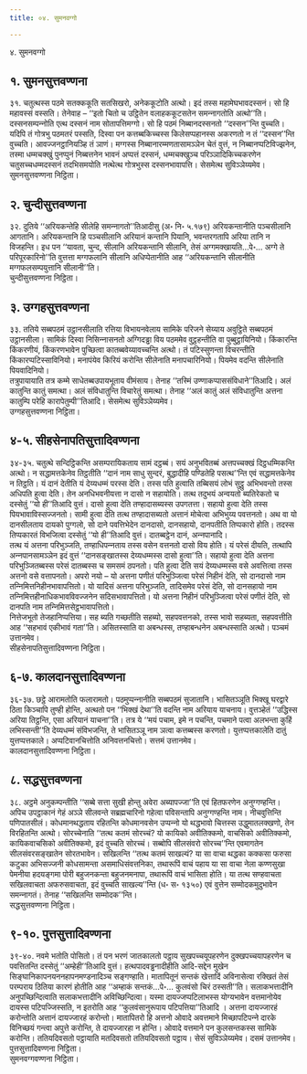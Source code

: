 ```yaml
---
title: ०४. सुमनवग्गो

---
```

४. सुमनवग्गो  


## १. सुमनसुत्तवण्णना

३१. चतुत्थस्स पठमे सतक्‍ककूति सतसिखरो, अनेककूटोति अत्थो। इदं तस्स महामेघभावदस्सनं। सो हि महावस्सं वस्सति। तेनेवाह – ‘‘इतो चितो च उट्ठितेन वलाहककूटसतेन समन्‍नागतोति अत्थो’’ति। दस्सनसम्पन्‍नोति एत्थ दस्सनं नाम सोतापत्तिमग्गो। सो हि पठमं निब्बानदस्सनतो ‘‘दस्सन’’न्ति वुच्‍चति। यदिपि तं गोत्रभु पठमतरं पस्सति, दिस्वा पन कत्तब्बकिच्‍चस्स किलेसप्पहानस्स अकरणतो न तं ‘‘दस्सन’’न्ति वुच्‍चति। आवज्‍जनट्ठानियञ्हि तं ञाणं। मग्गस्स निब्बानारम्मणतासामञ्‍ञेन चेतं वुत्तं, न निब्बानप्पटिविज्झनेन, तस्मा धम्मचक्खुं पुनप्पुनं निब्बत्तनेन भावनं अप्पत्तं दस्सनं, धम्मचक्खुञ्‍च परिञ्‍ञादिकिच्‍चकरणेन चतुसच्‍चधम्मदस्सनं तदभिसमयोति नत्थेत्थ गोत्रभुस्स दस्सनभावापत्ति। सेसमेत्थ सुविञ्‍ञेय्यमेव।  
सुमनसुत्तवण्णना निट्ठिता।  


## २. चुन्दीसुत्तवण्णना

३२. दुतिये ‘‘अरियकन्तेहि सीलेहि समन्‍नागतो’’तिआदीसु (अ॰ नि॰ ५.१७९) अरियकन्तानीति पञ्‍चसीलानि आगतानि। अरियकन्तानि हि पञ्‍चसीलानि अरियानं कन्तानि पियानि, भवन्तरगतापि अरिया तानि न विजहन्ति। इध पन ‘‘यावता, चुन्द, सीलानि अरियकन्तानि सीलानि, तेसं अग्गमक्खायति…पे॰… अग्गे ते परिपूरकारिनो’’ति वुत्तत्ता मग्गफलानि सीलानि अधिप्पेतानीति आह ‘‘अरियकन्तानि सीलानीति मग्गफलसम्पयुत्तानि सीलानी’’ति।  
चुन्दीसुत्तवण्णना निट्ठिता।  


## ३. उग्गहसुत्तवण्णना

३३. ततिये सब्बपठमं उट्ठानसीलाति रत्तिया विभायनवेलाय सामिके परिजने सेय्याय अवुट्ठिते सब्बपठमं उट्ठानसीला। सामिकं दिस्वा निसिन्‍नासनतो अग्गिदड्ढा विय पठममेव वुट्ठहन्तीति वा पुब्बुट्ठायिनियो। किंकारन्ति किंकरणीयं, किंकरणभावेन पुच्छित्वा कातब्बवेय्यावच्‍चन्ति अत्थो। तं पटिस्सुणन्ता विचरन्तीति किंकारप्पटिस्साविनियो। मनापंयेव किरियं करोन्ति सीलेनाति मनापचारिनियो। पियमेव वदन्ति सीलेनाति पियवादिनियो।  
तत्रुपायायाति तत्र कम्मे साधेतब्बउपायभूताय वीमंसाय। तेनाह ‘‘तस्मिं उण्णाकप्पाससंविधाने’’तिआदि। अलं कातुन्ति कातुं समत्था। अलं संविधातुन्ति विचारेतुं समत्था। तेनाह ‘‘अलं कातुं अलं संविधातुन्ति अत्तना कातुम्पि परेहि कारापेतुम्पी’’तिआदि। सेसमेत्थ सुविञ्‍ञेय्यमेव।  
उग्गहसुत्तवण्णना निट्ठिता।  


## ४-५. सीहसेनापतिसुत्तादिवण्णना

३४-३५. चतुत्थे सन्दिट्ठिकन्ति असम्परायिकताय सामं दट्ठब्बं। सयं अनुभवितब्बं अत्तपच्‍चक्खं दिट्ठधम्मिकन्ति अत्थो। न सद्धामत्तकेनेव तिट्ठतीति ‘‘दानं नाम साधु सुन्दरं, बुद्धादीहि पण्डितेहि पसत्थ’’न्ति एवं सद्धामत्तकेनेव न तिट्ठति। यं दानं देतीति यं देय्यधम्मं परस्स देति। तस्स पति हुत्वाति तब्बिसयं लोभं सुट्ठु अभिभवन्तो तस्स अधिपति हुत्वा देति। तेन अनधिभवनीयत्ता न दासो न सहायोति। तत्थ तदुभयं अन्वयतो ब्यतिरेकतो च दस्सेतुं ‘‘यो ही’’तिआदि वुत्तं। दासो हुत्वा देति तण्हादासब्यस्स उपगतत्ता। सहायो हुत्वा देति तस्स पियभावाविस्सज्‍जनतो। सामी हुत्वा देति तत्थ तण्हादासब्यतो अत्तानं मोचेत्वा अभिभुय्य पवत्तनतो। अथ वा यो दानसीलताय दायको पुग्गलो, सो दाने पवत्तिभेदेन दानदासो, दानसहायो, दानपतीति तिप्पकारो होति। तदस्स तिप्पकारतं विभजित्वा दस्सेतुं ‘‘यो ही’’तिआदि वुत्तं। दातब्बट्ठेन दानं, अन्‍नपानादि।  
तत्थ यं अत्तना परिभुञ्‍जति, तण्हाधिपन्‍नताय तस्स वसेन वत्तनतो दासो विय होति। यं परेसं दीयति, तत्थापि अन्‍नपानसामञ्‍ञेन इदं वुत्तं ‘‘दानसङ्खातस्स देय्यधम्मस्स दासो हुत्वा’’ति। सहायो हुत्वा देति अत्तना परिभुञ्‍जितब्बस्स परेसं दातब्बस्स च समसमं ठपनतो। पति हुत्वा देति सयं देय्यधम्मस्स वसे अवत्तित्वा तस्स अत्तनो वसे वत्तापनतो। अपरो नयो – यो अत्तना पणीतं परिभुञ्‍जित्वा परेसं निहीनं देति, सो दानदासो नाम तन्‍निमित्तनिहीनभावापत्तितो। यो यादिसं अत्तना परिभुञ्‍जति, तादिसमेव परेसं देति, सो दानसहायो नाम तन्‍निमित्तहीनाधिकभावविवज्‍जनेन सदिसभावापत्तितो। यो अत्तना निहीनं परिभुञ्‍जित्वा परेसं पणीतं देति, सो दानपति नाम तन्‍निमित्तसेट्ठभावापत्तितो।  
नित्तेजभूतो तेजहानिप्पत्तिया। सह ब्यति गच्छतीति सहब्यो, सहपवत्तनको, तस्स भावो सहब्यता, सहपवत्तीति आह ‘‘सहभावं एकीभावं गता’’ति। असितस्साति वा अबन्धस्स, तण्हाबन्धनेन अबन्धस्साति अत्थो। पञ्‍चमं उत्तानमेव।  
सीहसेनापतिसुत्तादिवण्णना निट्ठिता।  


## ६-७. कालदानसुत्तादिवण्णना

३६-३७. छट्ठे आरामतोति फलारामतो। पठमुप्पन्‍नानीति सब्बपठमं सुजातानि। भासितञ्‍ञूति भिक्खू घरद्वारे ठिता किञ्‍चापि तुण्ही होन्ति, अत्थतो पन ‘‘भिक्खं देथा’’ति वदन्ति नाम अरियाय याचनाय। वुत्तञ्हेतं ‘‘उद्धिस्स अरिया तिट्ठन्ति, एसा अरियानं याचना’’ति। तत्र ये ‘‘मयं पचाम, इमे न पचन्ति, पचमाने पत्वा अलभन्ता कुहिं लभिस्सन्ती’’ति देय्यधम्मं संविभजन्ति, ते भासितञ्‍ञू नाम ञत्वा कत्तब्बस्स करणतो। युत्तप्पत्तकालेति दातुं युत्तप्पत्तकाले। अप्पटिवानचित्तोति अनिवत्तनचित्तो। सत्तमं उत्तानमेव।  
कालदानसुत्तादिवण्णना निट्ठिता।  


## ८. सद्धसुत्तवण्णना

३८. अट्ठमे अनुकम्पन्तीति ‘‘सब्बे सत्ता सुखी होन्तु अवेरा अब्यापज्‍जा’’ति एवं हितफरणेन अनुग्गण्हन्ति। अपिच उपट्ठाकानं गेहं अञ्‍ञे सीलवन्ते सब्रह्मचारिनो गहेत्वा पविसन्तापि अनुग्गण्हन्ति नाम। नीचवुत्तिन्ति पणिपातसीलं। कोधमानथद्धताय रहितन्ति कोधमानवसेन उप्पन्‍नो यो थद्धभावो चित्तस्स उद्धुमातलक्खणो, तेन विरहितन्ति अत्थो। सोरच्‍चेनाति ‘‘तत्थ कतमं सोरच्‍चं? यो कायिको अवीतिक्‍कमो, वाचसिको अवीतिक्‍कमो, कायिकवाचसिको अवीतिक्‍कमो, इदं वुच्‍चति सोरच्‍चं। सब्बोपि सीलसंवरो सोरच्‍च’’न्ति एवमागतेन सीलसंवरसङ्खातेन सोरतभावेन। सखिलन्ति ‘‘तत्थ कतमं साखल्यं? या सा वाचा थद्धका कक्‍कसा फरुसा कटुका अभिसज्‍जनी कोधसामन्ता असमाधिसंवत्तनिका, तथारूपिं वाचं पहाय या सा वाचा नेला कण्णसुखा पेमनीया हदयङ्गमा पोरी बहुजनकन्ता बहुजनमनापा, तथारूपिं वाचं भासिता होति। या तत्थ सण्हवाचता सखिलवाचता अफरुसवाचता, इदं वुच्‍चति साखल्य’’न्ति (ध॰ स॰ १३५०) एवं वुत्तेन सम्मोदकमुदुभावेन समन्‍नागतं। तेनाह ‘‘सखिलन्ति सम्मोदक’’न्ति।  
सद्धसुत्तवण्णना निट्ठिता।  


## ९-१०. पुत्तसुत्तादिवण्णना

३९-४०. नवमे भतोति पोसितो। तं पन भरणं जातकालतो पट्ठाय सुखपच्‍चयूपहरणेन दुक्खपच्‍चयापहरणेन च पवत्तितन्ति दस्सेतुं ‘‘अम्हेही’’तिआदि वुत्तं। हत्थपादवड्ढनादीहीति आदि-सद्देन मुखेन सिङ्घानिकापनयननहापनमण्डनादिञ्‍च सङ्गण्हाति। मातापितूनं सन्तकं खेत्तादिं अविनासेत्वा रक्खितं तेसं परम्पराय ठितिया कारणं होतीति आह ‘‘अम्हाकं सन्तकं…पे॰… कुलवंसो चिरं ठस्सती’’ति। सलाकभत्तादीनि अनुपच्छिन्दित्वाति सलाकभत्तादीनि अविच्छिन्दित्वा। यस्मा दायज्‍जप्पटिलाभस्स योग्यभावेन वत्तमानोयेव दायस्स पटिपज्‍जिस्सति, न इतरोति आह ‘‘कुलवंसानुरूपाय पटिपत्तिया’’तिआदि । अत्तना दायज्‍जारहं करोन्तोति अत्तानं दायज्‍जारहं करोन्तो। मातापितरो हि अत्तनो ओवादे अवत्तमाने मिच्छापटिपन्‍ने दारके विनिच्छयं गन्त्वा अपुत्ते करोन्ति, ते दायज्‍जारहा न होन्ति। ओवादे वत्तमाने पन कुलसन्तकस्स सामिके करोन्ति। ततियदिवसतो पट्ठायाति मतदिवसतो ततियदिवसतो पट्ठाय। सेसं सुविञ्‍ञेय्यमेव। दसमं उत्तानमेव।  
पुत्तसुत्तादिवण्णना निट्ठिता।  
सुमनवग्गवण्णना निट्ठिता।  